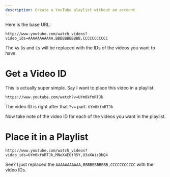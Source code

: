 ```yaml
---
description: Create a YouTube playlist without an account
---
```


Here is the base URL:
```
http://www.youtube.com/watch_videos?video_ids=AAAAAAAAAAA,BBBBBBBBBBB,CCCCCCCCCCC
```

The `A`s `B`s and `C`s will be replaced with the IDs of the videos you want to have.

# Get a Video ID
This is actually super simple. Say I want to place this video in a playlist.
```
https://www.youtube.com/watch?v=UYm0kfnRTJk
```

The video ID is right after that `?v=` part. `UYm0kfnRTJk`

Now take note of the video ID for each of the videos you want in the playlist.

# Place it in a Playlist
```
http://www.youtube.com/watch_videos?video_ids=UYm0kfnRTJk,MNeX4EGtR5Y,U3aXWizDbQ4
```
See? I just replaced the `AAAAAAAAAAA,BBBBBBBBBBB,CCCCCCCCCCC` with the video IDs. 